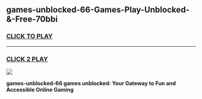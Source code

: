 
## games-unblocked-66-Games-Play-Unblocked-&-Free-70bbi
<h3>
<a href="https://premium76.site?title=games-unblocked-66&ref=24A">CLICK TO PLAY</a></h3>
<hr>

<h3>
<a href="https://premium76.site?title=games-unblocked-66&ref=24A">CLICK 2 PLAY</a>
  
</h3>

<a href="https://premium76.site?title=games-unblocked-66&ref=24A"><img src="https://clearcache.store/games.png"></a>


**games-unblocked-66 games unblocked: Your Gateway to Fun and Accessible Online Gaming**
